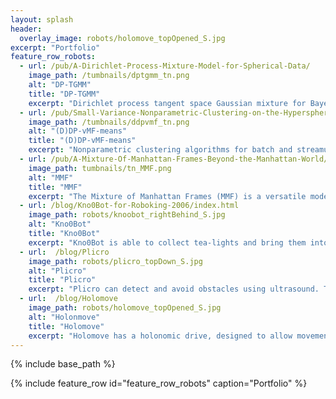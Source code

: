 ```yaml
---
layout: splash
header:
  overlay_image: robots/holomove_topOpened_S.jpg
excerpt: "Portfolio"
feature_row_robots:
  - url: /pub/A-Dirichlet-Process-Mixture-Model-for-Spherical-Data/
    image_path: /tumbnails/dptgmm_tn.png
    alt: "DP-TGMM"
    title: "DP-TGMM"
    excerpt: "Dirichlet process tangent space Gaussian mixture for Bayesian nonparametric inference on directional data."
  - url: /pub/Small-Variance-Nonparametric-Clustering-on-the-Hypersphere/
    image_path: /tumbnails/ddpvmf_tn.png
    alt: "(D)DP-vMF-means"
    title: "(D)DP-vMF-means"
    excerpt: "Nonparametric clustering algorithms for batch and streamung directional data as well as GPU-enabled fast inference."
  - url: /pub/A-Mixture-Of-Manhattan-Frames-Beyond-the-Manhattan-World/
    image_path: tumbnails/tn_MMF.png
    alt: "MMF"
    title: "MMF"
    excerpt: "The Mixture of Manhattan Frames (MMF) is a versatile model to capture man-made environments."
  - url: /blog/Kno0Bot-for-Roboking-2006/index.html
    image_path: robots/knoobot_rightBehind_S.jpg
    alt: "Kno0Bot"
    title: "Kno0Bot"
    excerpt: "Kno0Bot is able to collect tea-lights and bring them into its home base as well as to follow lines."
  - url:  /blog/Plicro
    image_path: robots/plicro_topDown_S.jpg
    alt: "Plicro"
    title: "Plicro"
    excerpt: "Plicro can detect and avoid obstacles using ultrasound. This was my second robot."
  - url:  /blog/Holomove
    image_path: robots/holomove_topOpened_S.jpg
    alt: "Holonmove"
    title: "Holomove"
    excerpt: "Holomove has a holonomic drive, designed to allow movement in any direction without having to rotate."
---
```

{% include base_path %}

{% include feature_row id="feature_row_robots" caption="Portfolio" %}

